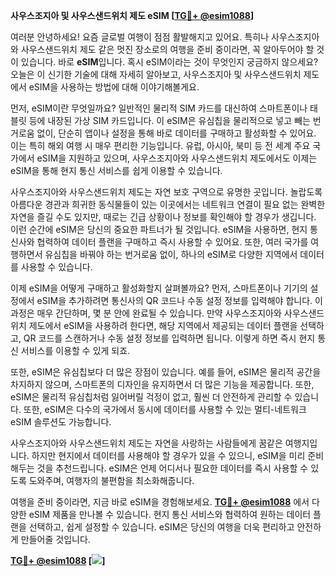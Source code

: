 **사우스조지아 및 사우스샌드위치 제도 eSIM [[TG💪+ @esim1088](https://t.me/s/esim1088)]**

여러분 안녕하세요! 요즘 글로벌 여행이 점점 활발해지고 있어요. 특히나 사우스조지아와 사우스샌드위치 제도 같은 멋진 장소로의 여행을 준비 중이라면, 꼭 알아두어야 할 것이 있습니다. 바로 **eSIM**입니다. 혹시 eSIM이라는 것이 무엇인지 궁금하지 않으세요? 오늘은 이 신기한 기술에 대해 자세히 알아보고, 사우스조지아 및 사우스샌드위치 제도에서 eSIM을 사용하는 방법에 대해 이야기해볼게요.

먼저, eSIM이란 무엇일까요? 일반적인 물리적 SIM 카드를 대신하여 스마트폰이나 태블릿 등에 내장된 가상 SIM 카드입니다. 이 eSIM은 유심칩을 물리적으로 넣고 빼는 번거로움 없이, 단순히 앱이나 설정을 통해 바로 데이터를 구매하고 활성화할 수 있어요. 이는 특히 해외 여행 시 매우 편리한 기능입니다. 유럽, 아시아, 북미 등 전 세계 주요 국가에서 eSIM을 지원하고 있으며, 사우스조지아와 사우스샌드위치 제도에서도 이제는 eSIM을 통해 현지 통신 서비스를 쉽게 이용할 수 있습니다.

사우스조지아와 사우스샌드위치 제도는 자연 보호 구역으로 유명한 곳입니다. 놀랍도록 아름다운 경관과 희귀한 동식물들이 있는 이곳에서는 네트워크 연결이 필요 없는 완벽한 자연을 즐길 수도 있지만, 때로는 긴급 상황이나 정보를 확인해야 할 경우가 생깁니다. 이런 순간에 eSIM은 당신의 중요한 파트너가 될 것입니다. eSIM을 사용하면, 현지 통신사와 협력하여 데이터 플랜을 구매하고 즉시 사용할 수 있어요. 또한, 여러 국가를 여행하면서 유심칩을 바꿔야 하는 번거로움 없이, 하나의 eSIM로 다양한 지역에서 데이터를 사용할 수 있습니다.

이제 eSIM을 어떻게 구매하고 활성화할지 살펴볼까요? 먼저, 스마트폰이나 기기의 설정에서 eSIM을 추가하려면 통신사의 QR 코드나 수동 설정 정보를 입력해야 합니다. 이 과정은 매우 간단하며, 몇 분 안에 완료될 수 있습니다. 만약 사우스조지아와 사우스샌드위치 제도에서 eSIM을 사용하려 한다면, 해당 지역에서 제공되는 데이터 플랜을 선택하고, QR 코드를 스캔하거나 수동 설정 정보를 입력하면 됩니다. 이렇게 하면 즉시 현지 통신 서비스를 이용할 수 있게 되죠.

또한, eSIM은 유심칩보다 더 많은 장점이 있습니다. 예를 들어, eSIM은 물리적 공간을 차지하지 않으며, 스마트폰의 디자인을 유지하면서 더 많은 기능을 제공합니다. 또한, eSIM은 물리적 유심칩처럼 잃어버릴 걱정이 없고, 훨씬 더 안전하게 관리할 수 있습니다. 또한, eSIM은 다수의 국가에서 동시에 데이터를 사용할 수 있는 멀티-네트워크 eSIM 솔루션도 가능합니다.

사우스조지아와 사우스샌드위치 제도는 자연을 사랑하는 사람들에게 꿈같은 여행지입니다. 하지만 현지에서 데이터를 사용해야 할 경우가 있을 수 있으니, eSIM을 미리 준비해두는 것을 추천드립니다. eSIM은 언제 어디서나 필요한 데이터를 즉시 사용할 수 있도록 도와주며, 여행자의 불편함을 최소화해줍니다.

여행을 준비 중이라면, 지금 바로 eSIM을 경험해보세요. **[TG💪+ @esim1088](https://t.me/s/esim1088)** 에서 다양한 eSIM 제품을 만나볼 수 있습니다. 현지 통신 서비스와 협력하여 원하는 데이터 플랜을 선택하고, 쉽게 설정할 수 있습니다. eSIM은 당신의 여행을 더욱 편리하고 안전하게 만들어줄 것입니다.

**[TG💪+ @esim1088](https://t.me/s/esim1088) [![](https://i.postimg.cc/Y0z9fWf4/image.png)]**
